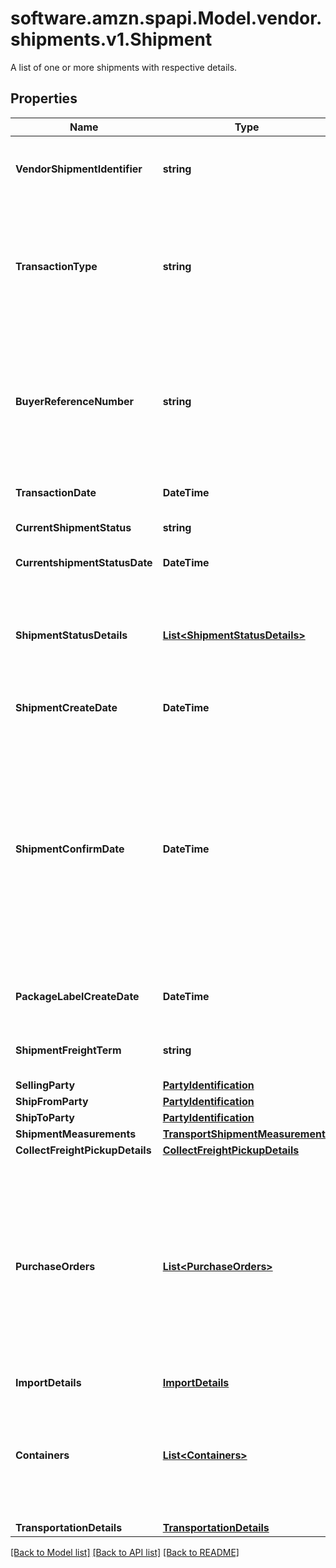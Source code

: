 # software.amzn.spapi.Model.vendor.shipments.v1.Shipment
A list of one or more shipments with respective details.

## Properties

Name | Type | Description | Notes
------------ | ------------- | ------------- | -------------
**VendorShipmentIdentifier** | **string** | Unique Transportation ID created by Vendor (Should not be used over the last 365 days). | 
**TransactionType** | **string** | Indicates the type of transportation request (for example, &#x60;New&#x60; or &#x60;Cancel&#x60;). Each &#x60;transactionType&#x60; has a unique set of operations and there are corresponding details to be populated for each operation. | 
**BuyerReferenceNumber** | **string** | The buyer Reference Number is a unique identifier generated by buyer for all Collect/WePay shipments when you submit a transportation request. This field is mandatory for Collect/WePay shipments. | [optional] 
**TransactionDate** | **DateTime** | Date on which the transportation request was submitted. | 
**CurrentShipmentStatus** | **string** | Indicates the current shipment status. | [optional] 
**CurrentshipmentStatusDate** | **DateTime** | Date and time when the last status was updated. | [optional] 
**ShipmentStatusDetails** | [**List&lt;ShipmentStatusDetails&gt;**](ShipmentStatusDetails.md) | Indicates the list of current shipment status details and when the last update was received from carrier this is available on shipment Details response. | [optional] 
**ShipmentCreateDate** | **DateTime** | The date and time of the shipment request created by vendor. | [optional] 
**ShipmentConfirmDate** | **DateTime** | The date and time of the departure of the shipment from the vendor&#39;s location. Vendors are requested to send ASNs within 30 minutes of departure from their warehouse/distribution center or at least 6 hours prior to the appointment time at the Buyer destination warehouse, whichever is sooner. Shipped date mentioned in the shipment confirmation should not be in the future. | [optional] 
**PackageLabelCreateDate** | **DateTime** | The date and time of the package label created for the shipment by buyer. | [optional] 
**ShipmentFreightTerm** | **string** | Specifies if payment is Collect (WePay) or Prepaid (TheyPay). Required. | [optional] 
**SellingParty** | [**PartyIdentification**](PartyIdentification.md) |  | 
**ShipFromParty** | [**PartyIdentification**](PartyIdentification.md) |  | 
**ShipToParty** | [**PartyIdentification**](PartyIdentification.md) |  | 
**ShipmentMeasurements** | [**TransportShipmentMeasurements**](TransportShipmentMeasurements.md) |  | [optional] 
**CollectFreightPickupDetails** | [**CollectFreightPickupDetails**](CollectFreightPickupDetails.md) |  | [optional] 
**PurchaseOrders** | [**List&lt;PurchaseOrders&gt;**](PurchaseOrders.md) | Indicates the purchase orders involved for the transportation request. This group is an array create 1 for each PO and list their corresponding items. This information is used for deciding the route,truck allocation and storage efficiently. This is a mandatory information for Buyer performing transportation from vendor warehouse (WePay/Collect) | [optional] 
**ImportDetails** | [**ImportDetails**](ImportDetails.md) |  | [optional] 
**Containers** | [**List&lt;Containers&gt;**](Containers.md) | A list of the items in this transportation and their associated inner container details. If any of the item detail fields are common at a carton or a pallet level, provide them at the corresponding carton or pallet level. | [optional] 
**TransportationDetails** | [**TransportationDetails**](TransportationDetails.md) |  | [optional] 

[[Back to Model list]](../README.md#documentation-for-models) [[Back to API list]](../README.md#documentation-for-api-endpoints) [[Back to README]](../README.md)

